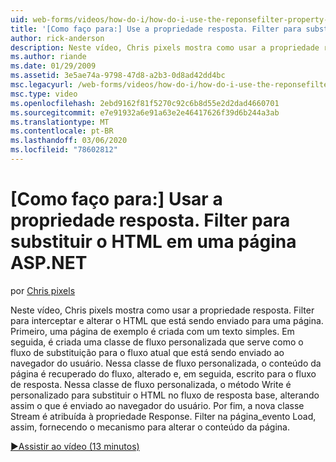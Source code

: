 ```yaml
---
uid: web-forms/videos/how-do-i/how-do-i-use-the-reponsefilter-property-to-replace-html-in-an-aspnet-page
title: '[Como faço para:] Use a propriedade resposta. Filter para substituir o HTML em uma página do ASP.NET | Microsoft Docs'
author: rick-anderson
description: Neste vídeo, Chris pixels mostra como usar a propriedade resposta. Filter para interceptar e alterar o HTML que está sendo enviado para uma página. Primeiro, uma página de exemplo é criada w...
ms.author: riande
ms.date: 01/29/2009
ms.assetid: 3e5ae74a-9798-47d8-a2b3-0d8ad42dd4bc
msc.legacyurl: /web-forms/videos/how-do-i/how-do-i-use-the-reponsefilter-property-to-replace-html-in-an-aspnet-page
msc.type: video
ms.openlocfilehash: 2ebd9162f81f5270c92c6b8d55e2d2dad4660701
ms.sourcegitcommit: e7e91932a6e91a63e2e46417626f39d6b244a3ab
ms.translationtype: MT
ms.contentlocale: pt-BR
ms.lasthandoff: 03/06/2020
ms.locfileid: "78602812"
---
```

# <a name="how-do-i-use-the-reponsefilter-property-to-replace-html-in-an-aspnet-page"></a>[Como faço para:] Usar a propriedade resposta. Filter para substituir o HTML em uma página ASP.NET

por [Chris pixels](https://twitter.com/chrispels)

Neste vídeo, Chris pixels mostra como usar a propriedade resposta. Filter para interceptar e alterar o HTML que está sendo enviado para uma página. Primeiro, uma página de exemplo é criada com um texto simples. Em seguida, é criada uma classe de fluxo personalizada que serve como o fluxo de substituição para o fluxo atual que está sendo enviado ao navegador do usuário. Nessa classe de fluxo personalizada, o conteúdo da página é recuperado do fluxo, alterado e, em seguida, escrito para o fluxo de resposta. Nessa classe de fluxo personalizada, o método Write é personalizado para substituir o HTML no fluxo de resposta base, alterando assim o que é enviado ao navegador do usuário. Por fim, a nova classe Stream é atribuída à propriedade Response. Filter na página\_evento Load, assim, fornecendo o mecanismo para alterar o conteúdo da página.

[&#9654;Assistir ao vídeo (13 minutos)](https://channel9.msdn.com/Blogs/ASP-NET-Site-Videos/how-do-i-use-the-reponsefilter-property-to-replace-html-in-an-aspnet-page)
